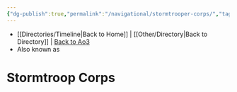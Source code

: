 ```yaml
---
{"dg-publish":true,"permalink":"/navigational/stormtrooper-corps/","tags":["unfinished","location","place","map"],"dgHomeLink":false}
---
```


- [[Directories/Timeline\|Back to Home]] | [[Other/Directory\|Back to Directory]] | [Back to Ao3](https://archiveofourown.org/works/19334440/chapters/45992584)
- Also known as

# Stormtroop Corps

